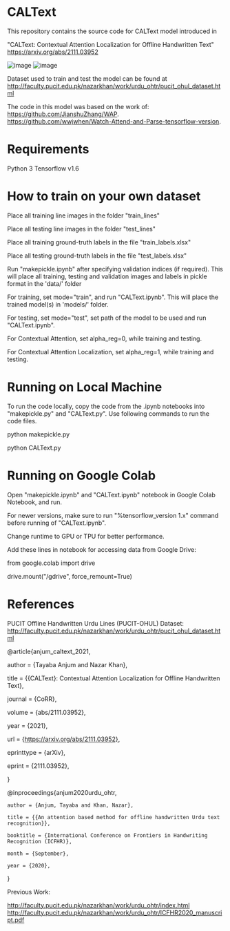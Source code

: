# CALText
This repository contains the source code for CALText model introduced in

"CALText: Contextual Attention Localization for Offline Handwritten Text"
https://arxiv.org/abs/2111.03952

![image](https://user-images.githubusercontent.com/46027794/139389185-14b0c864-b740-4063-b350-b30798a6a4ba.png) ![image](https://user-images.githubusercontent.com/46027794/139389407-7e8fb63e-6259-49fa-8cbc-7cfb2de6b969.png)







Dataset used to train and test the model can be found at http://faculty.pucit.edu.pk/nazarkhan/work/urdu_ohtr/pucit_ohul_dataset.html


The code in this model was based on the work of:
https://github.com/JianshuZhang/WAP.
https://github.com/wwjwhen/Watch-Attend-and-Parse-tensorflow-version.

# Requirements

Python 3
Tensorflow v1.6


# How to train on your own dataset

Place all training line images in the folder "train_lines"

Place all testing line images in the folder "test_lines"

Place all training ground-truth labels in the file "train_labels.xlsx"

Place all testing ground-truth labels in the file "test_labels.xlsx"

Run "makepickle.ipynb" after specifying validation indices (if required). This will place all training, testing and validation images and labels in pickle format in the 'data/' folder

For training, set mode="train", and run "CALText.ipynb". This will place the trained model(s) in 'models/' folder.

For testing, set mode="test", set path of the model to be used and run "CALText.ipynb".

For Contextual Attention, set alpha_reg=0, while training and testing.

For Contextual Attention Localization, set alpha_reg=1, while training and testing.



# Running on Local Machine

To run the code locally, copy the code from the .ipynb notebooks into "makepickle.py" and "CALText.py". Use following commands to run the code files.

python makepickle.py

python CALText.py



# Running on Google Colab

Open "makepickle.ipynb" and "CALText.ipynb" notebook in Google Colab Notebook, and run.

For newer versions, make sure to run "%tensorflow_version 1.x" command before running of "CALText.ipynb".

Change runtime to GPU or TPU for better performance.


Add these lines in notebook for accessing data from Google Drive: 

from google.colab import drive

drive.mount("/gdrive", force_remount=True)


# References

PUCIT Offline Handwritten Urdu Lines (PUCIT-OHUL) Dataset: http://faculty.pucit.edu.pk/nazarkhan/work/urdu_ohtr/pucit_ohul_dataset.html

@article{anjum_caltext_2021,

  author    = {Tayaba Anjum and Nazar Khan},

  title     = {{CALText}: Contextual Attention Localization for Offline Handwritten Text},

  journal   = {CoRR},

  volume    = {abs/2111.03952},

  year      = {2021},

  url       = {https://arxiv.org/abs/2111.03952},

  eprinttype = {arXiv},

  eprint    = {2111.03952},

}

@inproceedings{anjum2020urdu_ohtr,

    author = {Anjum, Tayaba and Khan, Nazar},

    title = {{An attention based method for offline handwritten Urdu text recognition}},

    booktitle = {International Conference on Frontiers in Handwriting Recognition (ICFHR)},

    month = {September},

    year = {2020},

}

Previous Work:

http://faculty.pucit.edu.pk/nazarkhan/work/urdu_ohtr/index.html
http://faculty.pucit.edu.pk/nazarkhan/work/urdu_ohtr/ICFHR2020_manuscript.pdf




